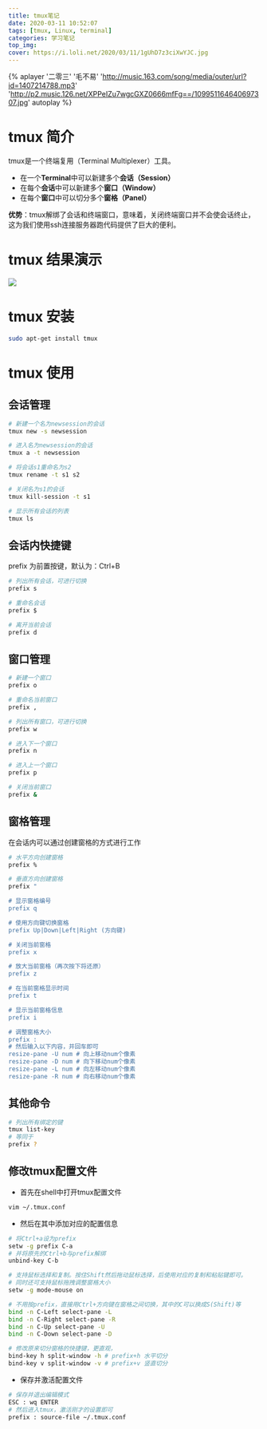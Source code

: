 ```yaml
---
title: tmux笔记
date: 2020-03-11 10:52:07
tags: [tmux, Linux, terminal]
categories: 学习笔记
top_img:
cover: https://i.loli.net/2020/03/11/1gUhD7z3ciXwYJC.jpg
---
```


{% aplayer '二零三' '毛不易' 'http://music.163.com/song/media/outer/url?id=1407214788.mp3' 'http://p2.music.126.net/XPPeIZu7wgcGXZ0666mfFg==/109951164640697307.jpg' autoplay %}

# tmux 简介
tmux是一个终端复用（Terminal Multiplexer）工具。

- 在一个**Terminal**中可以新建多个**会话（Session）**
- 在每个**会话**中可以新建多个**窗口（Window）**
- 在每个**窗口**中可以切分多个**窗格（Panel）**

**优势**：tmux解绑了会话和终端窗口，意味着，关闭终端窗口并不会使会话终止，这为我们使用ssh连接服务器跑代码提供了巨大的便利。

# tmux 结果演示
![](https://i.loli.net/2020/03/11/1gUhD7z3ciXwYJC.jpg)

# tmux 安装
```bash
sudo apt-get install tmux
```

# tmux 使用
## 会话管理
```bash
# 新建一个名为newsession的会话
tmux new -s newsession

# 进入名为newsession的会话
tmux a -t newsession

# 将会话s1重命名为s2
tmux rename -t s1 s2

# 关闭名为s1的会话
tmux kill-session -t s1

# 显示所有会话的列表
tmux ls
```

## 会话内快捷键
prefix 为前置按键，默认为：Ctrl+B
```bash
# 列出所有会话，可进行切换
prefix s

# 重命名会话
prefix $

# 离开当前会话
prefix d
```

## 窗口管理
```bash
# 新建一个窗口
prefix o

# 重命名当前窗口
prefix ,

# 列出所有窗口，可进行切换
prefix w

# 进入下一个窗口
prefix n

# 进入上一个窗口
prefix p

# 关闭当前窗口
prefix &
```

## 窗格管理
在会话内可以通过创建窗格的方式进行工作
```bash
# 水平方向创建窗格
prefix %

# 垂直方向创建窗格
prefix "

# 显示窗格编号
prefix q

# 使用方向键切换窗格
prefix Up|Down|Left|Right (方向键)

# 关闭当前窗格
prefix x

# 放大当前窗格（再次按下将还原）
prefix z

# 在当前窗格显示时间
prefix t

# 显示当前窗格信息
prefix i

# 调整窗格大小
prefix :
# 然后输入以下内容，并回车即可
resize-pane -U num # 向上移动num个像素
resize-pane -D num # 向下移动num个像素
resize-pane -L num # 向左移动num个像素
resize-pane -R num # 向右移动num个像素
```

## 其他命令
```bash
# 列出所有绑定的键
tmux list-key
# 等同于
prefix ?
```

## 修改tmux配置文件
- 首先在shell中打开tmux配置文件
```bash
vim ~/.tmux.conf
```
- 然后在其中添加对应的配置信息
```bash
# 将Ctrl+a设为prefix
setw -g prefix C-a
# 并将原先的Ctrl+b与prefix解绑
unbind-key C-b

# 支持鼠标选择和复制。按住Shift然后拖动鼠标选择，后使用对应的复制和粘贴键即可。
# 同时还可支持鼠标拖拽调整窗格大小
setw -g mode-mouse on 

# 不用按prefix，直接用Ctrl+方向键在窗格之间切换，其中的C可以换成S(Shift)等
bind -n C-Left select-pane -L
bind -n C-Right select-pane -R
bind -n C-Up select-pane -U
bind -n C-Down select-pane -D

# 修改原来切分窗格的快捷键，更直观，
bind-key h split-window -h # prefix+h 水平切分
bind-key v split-window -v # prefix+v 竖直切分
```

- 保存并激活配置文件
```bash
# 保存并退出编辑模式
ESC : wq ENTER
# 然后进入tmux，激活刚才的设置即可
prefix : source-file ~/.tmux.conf
```
